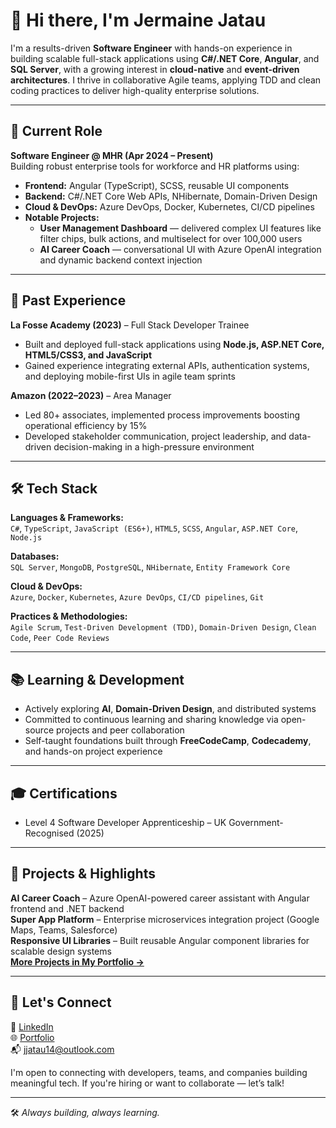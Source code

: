 # 👋 Hi there, I'm Jermaine Jatau

I'm a results-driven **Software Engineer** with hands-on experience in building scalable full-stack applications using **C#/.NET Core**, **Angular**, and **SQL Server**, with a growing interest in **cloud-native** and **event-driven architectures**. I thrive in collaborative Agile teams, applying TDD and clean coding practices to deliver high-quality enterprise solutions.

---

## 🚀 Current Role

**Software Engineer @ MHR (Apr 2024 – Present)**  
Building robust enterprise tools for workforce and HR platforms using:

- **Frontend:** Angular (TypeScript), SCSS, reusable UI components  
- **Backend:** C#/.NET Core Web APIs, NHibernate, Domain-Driven Design  
- **Cloud & DevOps:** Azure DevOps, Docker, Kubernetes, CI/CD pipelines  
- **Notable Projects:**  
  - **User Management Dashboard** — delivered complex UI features like filter chips, bulk actions, and multiselect for over 100,000 users  
  - **AI Career Coach** — conversational UI with Azure OpenAI integration and dynamic backend context injection  

---

## 🧠 Past Experience

**La Fosse Academy (2023)** – Full Stack Developer Trainee  
- Built and deployed full-stack applications using **Node.js, ASP.NET Core, HTML5/CSS3, and JavaScript**
- Gained experience integrating external APIs, authentication systems, and deploying mobile-first UIs in agile team sprints

**Amazon (2022–2023)** – Area Manager  
- Led 80+ associates, implemented process improvements boosting operational efficiency by 15%  
- Developed stakeholder communication, project leadership, and data-driven decision-making in a high-pressure environment

---

## 🛠️ Tech Stack

**Languages & Frameworks:**  
`C#`, `TypeScript`, `JavaScript (ES6+)`, `HTML5`, `SCSS`, `Angular`, `ASP.NET Core`, `Node.js`

**Databases:**  
`SQL Server`, `MongoDB`, `PostgreSQL`, `NHibernate`, `Entity Framework Core`

**Cloud & DevOps:**  
`Azure`, `Docker`, `Kubernetes`, `Azure DevOps`, `CI/CD pipelines`, `Git`

**Practices & Methodologies:**  
`Agile Scrum`, `Test-Driven Development (TDD)`, `Domain-Driven Design`, `Clean Code`, `Peer Code Reviews`

---

## 📚 Learning & Development

- Actively exploring **AI**, **Domain-Driven Design**, and distributed systems  
- Committed to continuous learning and sharing knowledge via open-source projects and peer collaboration  
- Self-taught foundations built through **FreeCodeCamp**, **Codecademy**, and hands-on project experience

---

## 🎓 Certifications

- Level 4 Software Developer Apprenticeship – UK Government-Recognised (2025)

---

## 🌟 Projects & Highlights

**AI Career Coach** – Azure OpenAI-powered career assistant with Angular frontend and .NET backend  
**Super App Platform** – Enterprise microservices integration project (Google Maps, Teams, Salesforce)  
**Responsive UI Libraries** – Built reusable Angular component libraries for scalable design systems  
**[More Projects in My Portfolio →](https://jermaine-jatau.vercel.app/projects)**

---

## 🤝 Let's Connect

💼 [LinkedIn](https://www.linkedin.com/in/jermaine-jatau-582553142/)  
🌐 [Portfolio](https://jermaine-jatau.vercel.app)  
📬 jjatau14@outlook.com

I'm open to connecting with developers, teams, and companies building meaningful tech. If you're hiring or want to collaborate — let’s talk!

---

🛠️ *Always building, always learning.*

